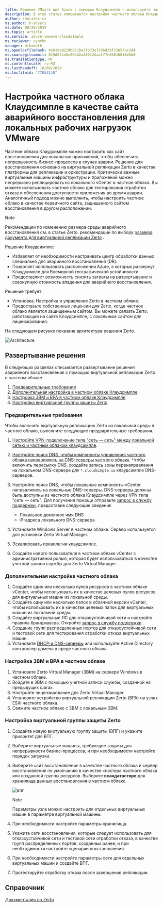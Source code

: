 ```yaml
---
title: Решение VMware для Azure с помощью Клаудсимпле — используйте частное облако как аварийный сайт для локальных рабочих нагрузок.
description: В этой статье описывается настройка частного облака Клаудсимпле в качестве сайта аварийного восстановления для локальных рабочих нагрузок VMware.
author: sharaths-cs
ms.author: b-shsury
ms.date: 08/20/2019
ms.topic: article
ms.service: azure-vmware-cloudsimple
ms.reviewer: cynthn
manager: dikamath
ms.openlocfilehash: 0e019a9229b671be2fb73e758bd39f33657bc2d4
ms.sourcegitcommit: 829d951d5c90442a38012daaf77e86046018e5b9
ms.translationtype: MT
ms.contentlocale: ru-RU
ms.lasthandoff: 10/09/2020
ms.locfileid: "77083130"
---
```

# <a name="set-up-cloudsimple-private-cloud-as-a-disaster-recovery-site-for-on-premises-vmware-workloads"></a>Настройка частного облака Клаудсимпле в качестве сайта аварийного восстановления для локальных рабочих нагрузок VMware

Частное облако Клаудсимпле можно настроить как сайт восстановления для локальных приложений, чтобы обеспечить непрерывность бизнес-процессов в случае аварии. Решение для восстановления основано на виртуальной репликации Zerto в качестве платформы для репликации и оркестрации. Критически важные виртуальные машины инфраструктуры и приложений можно непрерывно реплицировать из локального vCenter в частное облако. Вы можете использовать частное облако для тестирования отработки отказа и обеспечения доступности приложения во время аварии. Аналогичный подход можно выполнить, чтобы настроить частное облако в качестве первичного сайта, защищенного сайтом восстановления в другом расположении.

> [!NOTE]
> Рекомендации по изменению размера среды аварийного восстановления см. в статье Zerto. рекомендации по выбору [размера документа для виртуальной репликации Zerto](https://s3.amazonaws.com/zertodownload_docs/5.5U3/Zerto%20Virtual%20Replication%20Sizing.pdf) .

Решение Клаудсимпле:

* Избавляет от необходимости настраивать центр обработки данных специально для аварийного восстановления (DR).
* Позволяет использовать расположения Azure, в которых развернут Клаудсимпле для Всемирной географической устойчивости.
* Предоставляет возможность снизить затраты на развертывание и совокупную стоимость владения для аварийного восстановления.

Решение требует:

* Установка, Настройка и управление Zerto в частном облаке.
* Предоставьте собственные лицензии для Zerto, когда частное облако является защищенным сайтом. Вы можете связать Zerto, работающий на сайте Клаудсимпле, с локальным сайтом для лицензирования.

На следующем рисунке показана архитектура решения Zerto.

![Architecture](media/cloudsimple-zerto-architecture.png)

## <a name="how-to-deploy-the-solution"></a>Развертывание решения

В следующих разделах описывается развертывание решения аварийного восстановления с помощью виртуальной репликации Zerto в частном облаке.

1. [Предварительные требования](#prerequisites)
2. [Дополнительная настройка в частном облаке Клаудсимпле](#optional-configuration-on-your-private-cloud)
3. [Настройка ЗВМ и ВРА в частном облаке Клаудсимпле](#set-up-zvm-and-vra-on-your-private-cloud)
4. [Настройка виртуальной группы защиты Zerto](#set-up-zerto-virtual-protection-group)

### <a name="prerequisites"></a>Предварительные требования

Чтобы включить виртуальную репликацию Zerto из локальной среды в частное облако, выполните следующие предварительные требования.

1. [Настройте VPN-подключение типа "сеть — сеть" между локальной сетью и частным облаком клаудсимпле](set-up-vpn.md).
2. [Настройте поиск DNS, чтобы компоненты управления частного облака направлялись на DNS-серверы частного облака](on-premises-dns-setup.md).  Чтобы включить пересылку DNS, создайте запись зоны перенаправления на локальном DNS-сервере для `*.cloudsimple.io` клаудсимпле DNS-серверов.
3. Настройте поиск DNS, чтобы локальные компоненты vCenter направлялись на локальные DNS-серверы.  DNS-серверы должны быть доступны из частного облака Клаудсимпле через VPN типа "сеть — сеть". Для получения помощи отправьте [запрос в службу поддержки](https://portal.azure.com/#blade/Microsoft_Azure_Support/HelpAndSupportBlade/newsupportrequest), предоставив следующие сведения.  

    * Локальное доменное имя DNS
    * IP-адреса локального DNS-сервера

4. Установите Windows Server в частном облаке. Сервер используется для установки Zerto Virtual Manager.
5. [Эскалировать привилегии клаудсимпле](escalate-private-cloud-privileges.md).
6. Создайте нового пользователя в частном облаке vCenter с административной ролью, которая будет использоваться в качестве учетной записи службы для Zerto Virtual Manager.

### <a name="optional-configuration-on-your-private-cloud"></a>Дополнительная настройка частного облака

1. Создайте один или несколько пулов ресурсов в частном облаке vCenter, чтобы использовать их в качестве целевых пулов ресурсов для виртуальных машин из локальной среды.
2. Создайте одну или несколько папок в облачной версии vCenter, чтобы использовать их в качестве целевых папок для виртуальных машин из локальной среды.
3. Создайте виртуальные ЛС для отказоустойчивой сети и настройте правила брандмауэра. Откройте [запрос в службу поддержки](https://portal.azure.com/#blade/Microsoft_Azure_Support/HelpAndSupportBlade/newsupportrequest) .
4. Создание групп распределенных портов для отказоустойчивой сети и тестовой сети для тестирования отработки отказа виртуальных машин.
5. Установите [DHCP-и DNS-серверы](dns-dhcp-setup.md) или используйте Active Directory контроллер домена в среде частного облака.

### <a name="set-up-zvm-and-vra-on-your-private-cloud"></a>Настройка ЗВМ и ВРА в частном облаке

1. Установите Zerto Virtual Manager (ЗВМ) на сервере Windows в частном облаке.
2. Войдите в ЗВМ с помощью учетной записи службы, созданной на предыдущих шагах.
3. Настройте лицензирование для Zerto Virtual Manager.
4. Установите устройство виртуальной репликации Zerto (ВРА) на узлах ESXi частного облака.
5. Свяжите частное облако с ЗВМ с локальным ЗВМ.

### <a name="set-up-zerto-virtual-protection-group"></a>Настройка виртуальной группы защиты Zerto

1. Создайте новую виртуальную группу защиты (ВПГ) и укажите приоритет для ВПГ.
2. Выберите виртуальные машины, требующие защиты для непрерывности бизнес-процессов, и при необходимости настройте порядок загрузки.
3. Выберите сайт восстановления в качестве частного облака и сервер восстановления по умолчанию в качестве кластера частного облака или созданной группы ресурсов. Выберите **всандатасторе** для хранилища данных восстановления в частном облаке.

    ![впг](media/cloudsimple-zerto-vpg.png)

    > [!NOTE]
    > Параметры узла можно настроить для отдельных виртуальных машин в параметре виртуальной машины.

4. При необходимости настройте параметры хранилища.
5. Укажите сети восстановления, которые следует использовать для отказоустойчивой сети и тестовой сети отработки отказа, в качестве групп распределенных портов, созданных ранее, и при необходимости настройте сценарии восстановления.
6. При необходимости настройте параметры сети для отдельных виртуальных машин и создайте ВПГ.
7. Протестируйте отработку отказа после завершения репликации.

## <a name="reference"></a>Справочник

[Документация по Zerto](https://www.zerto.com/myzerto/technical-documentation/)
